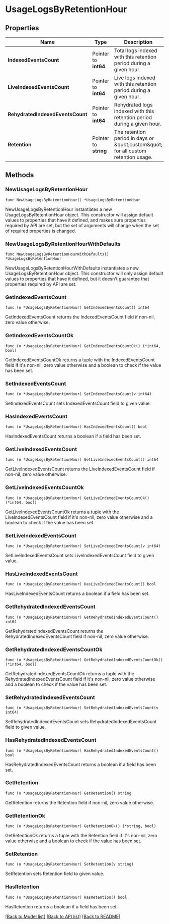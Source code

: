 # UsageLogsByRetentionHour

## Properties

| Name                             | Type                  | Description                                                                          | Notes      |
| -------------------------------- | --------------------- | ------------------------------------------------------------------------------------ | ---------- |
| **IndexedEventsCount**           | Pointer to **int64**  | Total logs indexed with this retention period during a given hour.                   | [optional] |
| **LiveIndexedEventsCount**       | Pointer to **int64**  | Live logs indexed with this retention period during a given hour.                    | [optional] |
| **RehydratedIndexedEventsCount** | Pointer to **int64**  | Rehydrated logs indexed with this retention period during a given hour.              | [optional] |
| **Retention**                    | Pointer to **string** | The retention period in days or \&quot;custom\&quot; for all custom retention usage. | [optional] |

## Methods

### NewUsageLogsByRetentionHour

`func NewUsageLogsByRetentionHour() *UsageLogsByRetentionHour`

NewUsageLogsByRetentionHour instantiates a new UsageLogsByRetentionHour object.
This constructor will assign default values to properties that have it defined,
and makes sure properties required by API are set, but the set of arguments
will change when the set of required properties is changed.

### NewUsageLogsByRetentionHourWithDefaults

`func NewUsageLogsByRetentionHourWithDefaults() *UsageLogsByRetentionHour`

NewUsageLogsByRetentionHourWithDefaults instantiates a new UsageLogsByRetentionHour object.
This constructor will only assign default values to properties that have it defined,
but it doesn't guarantee that properties required by API are set.

### GetIndexedEventsCount

`func (o *UsageLogsByRetentionHour) GetIndexedEventsCount() int64`

GetIndexedEventsCount returns the IndexedEventsCount field if non-nil, zero value otherwise.

### GetIndexedEventsCountOk

`func (o *UsageLogsByRetentionHour) GetIndexedEventsCountOk() (*int64, bool)`

GetIndexedEventsCountOk returns a tuple with the IndexedEventsCount field if it's non-nil, zero value otherwise
and a boolean to check if the value has been set.

### SetIndexedEventsCount

`func (o *UsageLogsByRetentionHour) SetIndexedEventsCount(v int64)`

SetIndexedEventsCount sets IndexedEventsCount field to given value.

### HasIndexedEventsCount

`func (o *UsageLogsByRetentionHour) HasIndexedEventsCount() bool`

HasIndexedEventsCount returns a boolean if a field has been set.

### GetLiveIndexedEventsCount

`func (o *UsageLogsByRetentionHour) GetLiveIndexedEventsCount() int64`

GetLiveIndexedEventsCount returns the LiveIndexedEventsCount field if non-nil, zero value otherwise.

### GetLiveIndexedEventsCountOk

`func (o *UsageLogsByRetentionHour) GetLiveIndexedEventsCountOk() (*int64, bool)`

GetLiveIndexedEventsCountOk returns a tuple with the LiveIndexedEventsCount field if it's non-nil, zero value otherwise
and a boolean to check if the value has been set.

### SetLiveIndexedEventsCount

`func (o *UsageLogsByRetentionHour) SetLiveIndexedEventsCount(v int64)`

SetLiveIndexedEventsCount sets LiveIndexedEventsCount field to given value.

### HasLiveIndexedEventsCount

`func (o *UsageLogsByRetentionHour) HasLiveIndexedEventsCount() bool`

HasLiveIndexedEventsCount returns a boolean if a field has been set.

### GetRehydratedIndexedEventsCount

`func (o *UsageLogsByRetentionHour) GetRehydratedIndexedEventsCount() int64`

GetRehydratedIndexedEventsCount returns the RehydratedIndexedEventsCount field if non-nil, zero value otherwise.

### GetRehydratedIndexedEventsCountOk

`func (o *UsageLogsByRetentionHour) GetRehydratedIndexedEventsCountOk() (*int64, bool)`

GetRehydratedIndexedEventsCountOk returns a tuple with the RehydratedIndexedEventsCount field if it's non-nil, zero value otherwise
and a boolean to check if the value has been set.

### SetRehydratedIndexedEventsCount

`func (o *UsageLogsByRetentionHour) SetRehydratedIndexedEventsCount(v int64)`

SetRehydratedIndexedEventsCount sets RehydratedIndexedEventsCount field to given value.

### HasRehydratedIndexedEventsCount

`func (o *UsageLogsByRetentionHour) HasRehydratedIndexedEventsCount() bool`

HasRehydratedIndexedEventsCount returns a boolean if a field has been set.

### GetRetention

`func (o *UsageLogsByRetentionHour) GetRetention() string`

GetRetention returns the Retention field if non-nil, zero value otherwise.

### GetRetentionOk

`func (o *UsageLogsByRetentionHour) GetRetentionOk() (*string, bool)`

GetRetentionOk returns a tuple with the Retention field if it's non-nil, zero value otherwise
and a boolean to check if the value has been set.

### SetRetention

`func (o *UsageLogsByRetentionHour) SetRetention(v string)`

SetRetention sets Retention field to given value.

### HasRetention

`func (o *UsageLogsByRetentionHour) HasRetention() bool`

HasRetention returns a boolean if a field has been set.

[[Back to Model list]](../README.md#documentation-for-models) [[Back to API list]](../README.md#documentation-for-api-endpoints) [[Back to README]](../README.md)
